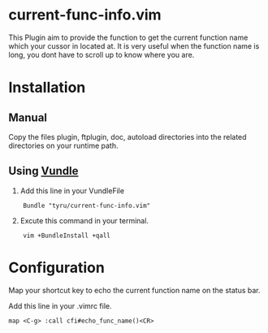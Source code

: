 current-func-info.vim
=====================

This Plugin aim to provide the function to get the current function name which your cussor in located at.
It is very useful when the function name is long, you dont have to scroll up to know where you are.

Installation
============

Manual 
------
Copy the files plugin, ftplugin, doc, autoload directories into the related directories on your runtime path.

Using [Vundle](https://github.com/gmarik/vundle)
-------------

1. Add this line in your VundleFile

```
    Bundle "tyru/current-func-info.vim"
```

2. Excute this command in your terminal.


```
	vim +BundleInstall +qall

```

Configuration
=============


Map your shortcut key to echo the current function name on the status bar.

Add this line in your .vimrc file.

```VimL
map <C-g> :call cfi#echo_func_name()<CR>
```

